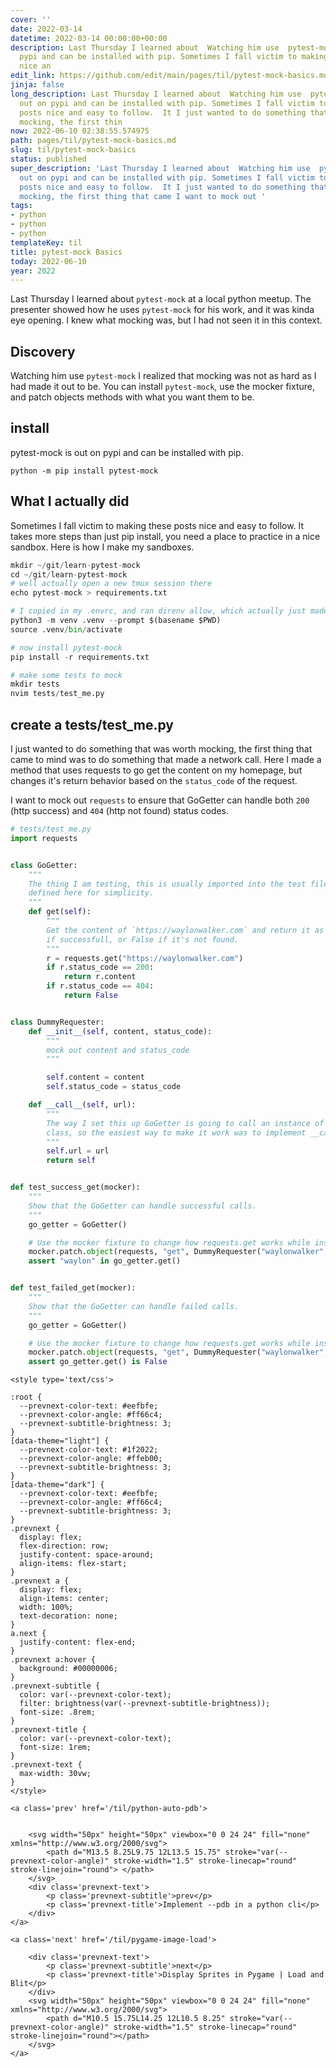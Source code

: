 ```yaml
---
cover: ''
date: 2022-03-14
datetime: 2022-03-14 00:00:00+00:00
description: Last Thursday I learned about  Watching him use  pytest-mock is out on
  pypi and can be installed with pip. Sometimes I fall victim to making these posts
  nice an
edit_link: https://github.com/edit/main/pages/til/pytest-mock-basics.md
jinja: false
long_description: Last Thursday I learned about  Watching him use  pytest-mock is
  out on pypi and can be installed with pip. Sometimes I fall victim to making these
  posts nice and easy to follow.  It I just wanted to do something that was worth
  mocking, the first thin
now: 2022-06-10 02:38:55.574975
path: pages/til/pytest-mock-basics.md
slug: til/pytest-mock-basics
status: published
super_description: 'Last Thursday I learned about  Watching him use  pytest-mock is
  out on pypi and can be installed with pip. Sometimes I fall victim to making these
  posts nice and easy to follow.  It I just wanted to do something that was worth
  mocking, the first thing that came I want to mock out '
tags:
- python
- python
- python
templateKey: til
title: pytest-mock Basics
today: 2022-06-10
year: 2022
---
```


Last Thursday I learned about `pytest-mock` at a local python meetup.  The
presenter showed how he uses `pytest-mock` for his work, and it was kinda eye
opening.  I knew what mocking was, but I had not seen it in this context.

## Discovery

Watching him use `pytest-mock` I realized that mocking was not as hard as I had
made it out to be.  You can install `pytest-mock`, use the mocker fixture, and
patch objects methods with what you want them to be.

## install

pytest-mock is out on pypi and can be installed with pip.

```
python -m pip install pytest-mock
```

## What I actually did

Sometimes I fall victim to making these posts nice and easy to follow.  It
takes more steps than just pip install, you need a place to practice in a nice
sandbox.  Here is how I make my sandboxes.

``` python
mkdir ~/git/learn-pytest-mock
cd ~/git/learn-pytest-mock
# well actually open a new tmux session there
echo pytest-mock > requirements.txt

# I copied in my .envrc, and ran direnv allow, which actually just made me a virtual env as follows
python3 -m venv .venv --prompt $(basename $PWD)
source .venv/bin/activate

# now install pytest-mock
pip install -r requirements.txt

# make some tests to mock
mkdir tests
nvim tests/test_me.py
```

## create a tests/test_me.py

I just wanted to do something that was worth mocking, the first thing that came
to mind was to do something that made a network call.  Here I made a method
that uses requests to go get the content on my homepage, but changes it's
return behavior based on the `status_code` of the request.

I want to mock out `requests` to ensure that GoGetter can handle both `200`
(http success) and `404` (http not found) status codes.

``` python
# tests/test_me.py
import requests


class GoGetter:
    """
    The thing I am testing, this is usually imported into the test file, but
    defined here for simplicity.
    """
    def get(self):
        """
        Get the content of `https://waylonwalker.com` and return it as a string
        if successfull, or False if it's not found.
        """
        r = requests.get("https://waylonwalker.com")
        if r.status_code == 200:
            return r.content
        if r.status_code == 404:
            return False


class DummyRequester:
    def __init__(self, content, status_code):
        """
        mock out content and status_code
        """

        self.content = content
        self.status_code = status_code

    def __call__(self, url):
        """
        The way I set this up GoGetter is going to call an instance of this
        class, so the easiest way to make it work was to implement __call__.
        """
        self.url = url
        return self


def test_success_get(mocker):
    """
    Show that the GoGetter can handle successful calls.
    """
    go_getter = GoGetter()

    # Use the mocker fixture to change how requests.get works while inside of test_success_get
    mocker.patch.object(requests, "get", DummyRequester("waylonwalker", 200))
    assert "waylon" in go_getter.get()


def test_failed_get(mocker):
    """
    Show that the GoGetter can handle failed calls.
    """
    go_getter = GoGetter()

    # Use the mocker fixture to change how requests.get works while inside of test_failed_get
    mocker.patch.object(requests, "get", DummyRequester("waylonwalker", 404))
    assert go_getter.get() is False
```
<div class='prevnext'>

    <style type='text/css'>

    :root {
      --prevnext-color-text: #eefbfe;
      --prevnext-color-angle: #ff66c4;
      --prevnext-subtitle-brightness: 3;
    }
    [data-theme="light"] {
      --prevnext-color-text: #1f2022;
      --prevnext-color-angle: #ffeb00;
      --prevnext-subtitle-brightness: 3;
    }
    [data-theme="dark"] {
      --prevnext-color-text: #eefbfe;
      --prevnext-color-angle: #ff66c4;
      --prevnext-subtitle-brightness: 3;
    }
    .prevnext {
      display: flex;
      flex-direction: row;
      justify-content: space-around;
      align-items: flex-start;
    }
    .prevnext a {
      display: flex;
      align-items: center;
      width: 100%;
      text-decoration: none;
    }
    a.next {
      justify-content: flex-end;
    }
    .prevnext a:hover {
      background: #00000006;
    }
    .prevnext-subtitle {
      color: var(--prevnext-color-text);
      filter: brightness(var(--prevnext-subtitle-brightness));
      font-size: .8rem;
    }
    .prevnext-title {
      color: var(--prevnext-color-text);
      font-size: 1rem;
    }
    .prevnext-text {
      max-width: 30vw;
    }
    </style>
    
    <a class='prev' href='/til/python-auto-pdb'>
    

        <svg width="50px" height="50px" viewbox="0 0 24 24" fill="none" xmlns="http://www.w3.org/2000/svg">
            <path d="M13.5 8.25L9.75 12L13.5 15.75" stroke="var(--prevnext-color-angle)" stroke-width="1.5" stroke-linecap="round" stroke-linejoin="round"> </path>
        </svg>
        <div class='prevnext-text'>
            <p class='prevnext-subtitle'>prev</p>
            <p class='prevnext-title'>Implement --pdb in a python cli</p>
        </div>
    </a>
    
    <a class='next' href='/til/pygame-image-load'>
    
        <div class='prevnext-text'>
            <p class='prevnext-subtitle'>next</p>
            <p class='prevnext-title'>Display Sprites in Pygame | Load and Blit</p>
        </div>
        <svg width="50px" height="50px" viewbox="0 0 24 24" fill="none" xmlns="http://www.w3.org/2000/svg">
            <path d="M10.5 15.75L14.25 12L10.5 8.25" stroke="var(--prevnext-color-angle)" stroke-width="1.5" stroke-linecap="round" stroke-linejoin="round"></path>
        </svg>
    </a>
  </div>